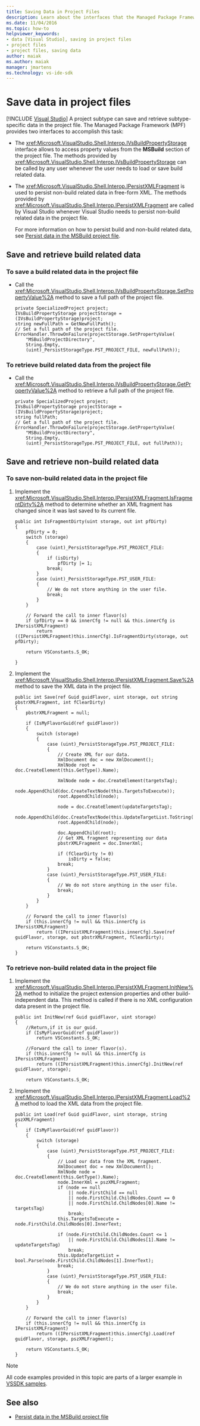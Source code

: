 ```yaml
---
title: Saving Data in Project Files
description: Learn about the interfaces that the Managed Package Framework provides to save and retrieve subtype-specific data in the project file.
ms.date: 11/04/2016
ms.topic: how-to
helpviewer_keywords:
- data [Visual Studio], saving in project files
- project files
- project files, saving data
author: maiak
ms.author: maiak
manager: jmartens
ms.technology: vs-ide-sdk
---
```

# Save data in project files

 [!INCLUDE [Visual Studio](~/includes/applies-to-version/vs-windows-only.md)]
A project subtype can save and retrieve subtype-specific data in the project file. The Managed Package Framework (MPF) provides two interfaces to accomplish this task:

- The <xref:Microsoft.VisualStudio.Shell.Interop.IVsBuildPropertyStorage> interface allows to access property values from the **MSBuild** section of the project file. The methods provided by <xref:Microsoft.VisualStudio.Shell.Interop.IVsBuildPropertyStorage> can be called by any user whenever the user needs to load or save build related data.

- The <xref:Microsoft.VisualStudio.Shell.Interop.IPersistXMLFragment> is used to persist non-build related data in free-form XML. The methods provided by <xref:Microsoft.VisualStudio.Shell.Interop.IPersistXMLFragment> are called by Visual Studio whenever Visual Studio needs to persist non-build related data in the project file.

  For more information on how to persist build and non-build related data, see [Persist data in the MSBuild project file](../extensibility/internals/persisting-data-in-the-msbuild-project-file.md).

## Save and retrieve build related data

### To save a build related data in the project file

- Call the <xref:Microsoft.VisualStudio.Shell.Interop.IVsBuildPropertyStorage.SetPropertyValue%2A> method to save a full path of the project file.

    ```
    private SpecializedProject project;
    IVsBuildPropertyStorage projectStorage = (IVsBuildPropertyStorage)project;
    string newFullPath = GetNewFullPath();
    // Set a full path of the project file.
    ErrorHandler.ThrowOnFailure(projectStorage.SetPropertyValue(
        "MSBuildProjectDirectory",
        String.Empty,
        (uint)_PersistStorageType.PST_PROJECT_FILE, newFullPath));
    ```

### To retrieve build related data from the project file

- Call the <xref:Microsoft.VisualStudio.Shell.Interop.IVsBuildPropertyStorage.GetPropertyValue%2A> method to retrieve a full path of the project file.

    ```
    private SpecializedProject project;
    IVsBuildPropertyStorage projectStorage = (IVsBuildPropertyStorage)project;
    string fullPath;
    // Get a full path of the project file.
    ErrorHandler.ThrowOnFailure(projectStorage.GetPropertyValue(
        "MSBuildProjectDirectory",
        String.Empty,
        (uint)_PersistStorageType.PST_PROJECT_FILE, out fullPath));
    ```

## Save and retrieve non-build related data

### To save non-build related data in the project file

1. Implement the <xref:Microsoft.VisualStudio.Shell.Interop.IPersistXMLFragment.IsFragmentDirty%2A> method to determine whether an XML fragment has changed since it was last saved to its current file.

    ```
    public int IsFragmentDirty(uint storage, out int pfDirty)
    {
        pfDirty = 0;
        switch (storage)
        {
            case (uint)_PersistStorageType.PST_PROJECT_FILE:
            {
                if (isDirty)
                    pfDirty |= 1;
                break;
            }
            case (uint)_PersistStorageType.PST_USER_FILE:
            {
                // We do not store anything in the user file.
                break;
            }
        }

        // Forward the call to inner flavor(s)
        if (pfDirty == 0 && innerCfg != null && this.innerCfg is IPersistXMLFragment)
            return ((IPersistXMLFragment)this.innerCfg).IsFragmentDirty(storage, out pfDirty);

        return VSConstants.S_OK;

    }
    ```

2. Implement the <xref:Microsoft.VisualStudio.Shell.Interop.IPersistXMLFragment.Save%2A> method to save the XML data in the project file.

    ```
    public int Save(ref Guid guidFlavor, uint storage, out string pbstrXMLFragment, int fClearDirty)
    {
        pbstrXMLFragment = null;

        if (IsMyFlavorGuid(ref guidFlavor))
        {
            switch (storage)
            {
                case (uint)_PersistStorageType.PST_PROJECT_FILE:
                {
                    // Create XML for our data.
                    XmlDocument doc = new XmlDocument();
                    XmlNode root = doc.CreateElement(this.GetType().Name);

                    XmlNode node = doc.CreateElement(targetsTag);
                    node.AppendChild(doc.CreateTextNode(this.TargetsToExecute));
                    root.AppendChild(node);

                    node = doc.CreateElement(updateTargetsTag);
                    node.AppendChild(doc.CreateTextNode(this.UpdateTargetList.ToString()));
                    root.AppendChild(node);

                    doc.AppendChild(root);
                    // Get XML fragment representing our data
                    pbstrXMLFragment = doc.InnerXml;

                    if (fClearDirty != 0)
                        isDirty = false;
                    break;
                }
                case (uint)_PersistStorageType.PST_USER_FILE:
                {
                    // We do not store anything in the user file.
                    break;
                }
            }
        }

        // Forward the call to inner flavor(s)
        if (this.innerCfg != null && this.innerCfg is IPersistXMLFragment)
            return ((IPersistXMLFragment)this.innerCfg).Save(ref guidFlavor, storage, out pbstrXMLFragment, fClearDirty);

        return VSConstants.S_OK;
    }
    ```

### To retrieve non-build related data in the project file

1. Implement the <xref:Microsoft.VisualStudio.Shell.Interop.IPersistXMLFragment.InitNew%2A> method to initialize the project extension properties and other build-independent data. This method is called if there is no XML configuration data present in the project file.

    ```
    public int InitNew(ref Guid guidFlavor, uint storage)
    {
        //Return,if it is our guid.
        if (IsMyFlavorGuid(ref guidFlavor))
            return VSConstants.S_OK;

        //Forward the call to inner flavor(s).
        if (this.innerCfg != null && this.innerCfg is IPersistXMLFragment)
            return ((IPersistXMLFragment)this.innerCfg).InitNew(ref guidFlavor, storage);

        return VSConstants.S_OK;
    ```

2. Implement the <xref:Microsoft.VisualStudio.Shell.Interop.IPersistXMLFragment.Load%2A> method to load the XML data from the project file.

    ```
    public int Load(ref Guid guidFlavor, uint storage, string pszXMLFragment)
    {
        if (IsMyFlavorGuid(ref guidFlavor))
        {
            switch (storage)
            {
                case (uint)_PersistStorageType.PST_PROJECT_FILE:
                {
                    // Load our data from the XML fragment.
                    XmlDocument doc = new XmlDocument();
                    XmlNode node = doc.CreateElement(this.GetType().Name);
                    node.InnerXml = pszXMLFragment;
                    if (node == null
                        || node.FirstChild == null
                        || node.FirstChild.ChildNodes.Count == 0
                        || node.FirstChild.ChildNodes[0].Name != targetsTag)
                        break;
                    this.TargetsToExecute = node.FirstChild.ChildNodes[0].InnerText;

                    if (node.FirstChild.ChildNodes.Count <= 1
                        || node.FirstChild.ChildNodes[1].Name != updateTargetsTag)
                        break;
                    this.UpdateTargetList = bool.Parse(node.FirstChild.ChildNodes[1].InnerText);
                    break;
                }
                case (uint)_PersistStorageType.PST_USER_FILE:
                {
                    // We do not store anything in the user file.
                    break;
                }
            }
        }

        // Forward the call to inner flavor(s)
        if (this.innerCfg != null && this.innerCfg is IPersistXMLFragment)
            return ((IPersistXMLFragment)this.innerCfg).Load(ref guidFlavor, storage, pszXMLFragment);

        return VSConstants.S_OK;
    }
    ```

> [!NOTE]
> All code examples provided in this topic are parts of a larger example in [VSSDK samples](https://github.com/Microsoft/VSSDK-Extensibility-Samples).

## See also
- [Persist data in the MSBuild project file](../extensibility/internals/persisting-data-in-the-msbuild-project-file.md)
